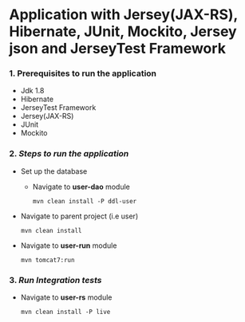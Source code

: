 # Application with Jersey(JAX-RS), Hibernate, JUnit, Mockito, Jersey json and JerseyTest Framework
### 1. Prerequisites to run the application
  * Jdk 1.8
  * Hibernate
  * JerseyTest Framework
  * Jersey(JAX-RS)
  * JUnit
  * Mockito
  
 ### 2. _Steps to run the application_
   - Set up the database
     - Navigate to **user-dao** module
       ```
       mvn clean install -P ddl-user
       ```
      
  - Navigate to parent project (i.e user)
     ```
     mvn clean install
     ```
  - Navigate to **user-run** module
    ```
    mvn tomcat7:run
    ``` 
      
### 3. _Run Integration tests_ ###   
   - Navigate to **user-rs** module
   
     ```
     mvn clean install -P live
     ```
   
  
